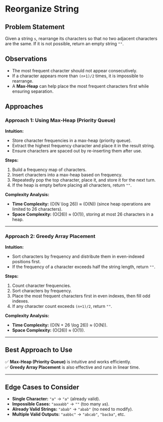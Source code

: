 # Reorganize String

## Problem Statement  
Given a string `s`, rearrange its characters so that no two adjacent characters are the same. If it is not possible, return an empty string `""`.

## Observations  
- The most frequent character should not appear consecutively.
- If a character appears more than `(n+1)/2` times, it is impossible to rearrange.
- A **Max-Heap** can help place the most frequent characters first while ensuring separation.

## Approaches  

### Approach 1: Using Max-Heap (Priority Queue)  
**Intuition:**  
- Store character frequencies in a max-heap (priority queue).
- Extract the highest frequency character and place it in the result string.
- Ensure characters are spaced out by re-inserting them after use.

**Steps:**  
1. Build a frequency map of characters.  
2. Insert characters into a max-heap based on frequency.  
3. Repeatedly pop the top character, place it, and store it for the next turn.  
4. If the heap is empty before placing all characters, return `""`.  

**Complexity Analysis:**  
- **Time Complexity:** \(O(N \log 26)\) ≈ \(O(N)\) (since heap operations are limited to 26 characters).  
- **Space Complexity:** \(O(26)\) ≈ \(O(1)\), storing at most 26 characters in a heap.

---

### Approach 2: Greedy Array Placement  
**Intuition:**  
- Sort characters by frequency and distribute them in even-indexed positions first.
- If the frequency of a character exceeds half the string length, return `""`.

**Steps:**  
1. Count character frequencies.  
2. Sort characters by frequency.  
3. Place the most frequent characters first in even indexes, then fill odd indexes.  
4. If any character count exceeds `(n+1)/2`, return `""`.  

**Complexity Analysis:**  
- **Time Complexity:** \(O(N + 26 \log 26)\) ≈ \(O(N)\).  
- **Space Complexity:** \(O(26)\) ≈ \(O(1)\).

---

## Best Approach to Use  
✅ **Max-Heap (Priority Queue)** is intuitive and works efficiently.  
✅ **Greedy Array Placement** is also effective and runs in linear time.  

---

## Edge Cases to Consider  
- **Single Character:** `"a"` → `"a"` (already valid).  
- **Impossible Cases:** `"aaaabb"` → `""` (too many `a`s).  
- **Already Valid Strings:** `"abab"` → `"abab"` (no need to modify).  
- **Multiple Valid Outputs:** `"aabbc"` → `"abcab"`, `"bacba"`, etc.  